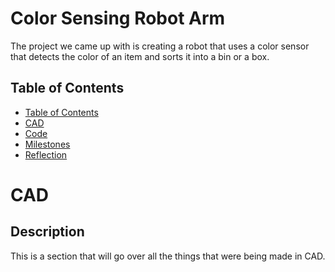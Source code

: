 # Color Sensing Robot Arm
The project we came up with is creating a robot that uses a color sensor that detects the color of an item and sorts it into a bin or a box.
## Table of Contents
* [Table of Contents](#TableOfContents)
* [CAD](#CAD)
* [Code](#Code)
* [Milestones](#Milestones)
* [Reflection](#Reflection)

# CAD
## Description
This is a section that will go over all the things that were being made in CAD. 
